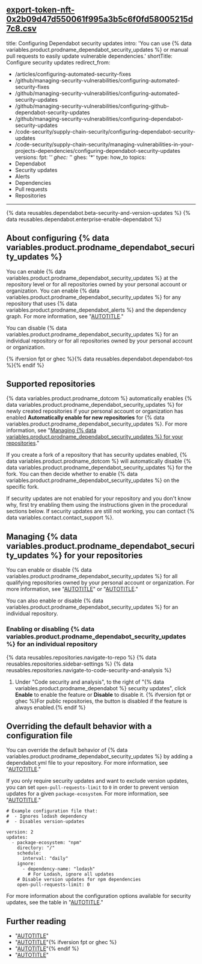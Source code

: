 [export-token-nft-0x2b09d47d550061f995a3b5c6f0fd58005215d7c8.csv](https://github.com/github/docs/files/11605951/export-token-nft-0x2b09d47d550061f995a3b5c6f0fd58005215d7c8.csv)
---
title: Configuring Dependabot security updates
intro: 'You can use {% data variables.product.prodname_dependabot_security_updates %} or manual pull requests to easily update vulnerable dependencies.'
shortTitle: Configure security updates
redirect_from:
  - /articles/configuring-automated-security-fixes
  - /github/managing-security-vulnerabilities/configuring-automated-security-fixes
  - /github/managing-security-vulnerabilities/configuring-automated-security-updates
  - /github/managing-security-vulnerabilities/configuring-github-dependabot-security-updates
  - /github/managing-security-vulnerabilities/configuring-dependabot-security-updates
  - /code-security/supply-chain-security/configuring-dependabot-security-updates
  - /code-security/supply-chain-security/managing-vulnerabilities-in-your-projects-dependencies/configuring-dependabot-security-updates
versions:
  fpt: '*'
  ghec: '*'
  ghes: '*'
type: how_to
topics:
  - Dependabot
  - Security updates
  - Alerts
  - Dependencies
  - Pull requests
  - Repositories
---
<!--Marketing-LINK: From home page "Learn more about Dependabot".-->

{% data reusables.dependabot.beta-security-and-version-updates %}
{% data reusables.dependabot.enterprise-enable-dependabot %}

## About configuring {% data variables.product.prodname_dependabot_security_updates %}

You can enable {% data variables.product.prodname_dependabot_security_updates %} at the repository level or for all repositories owned by your personal account or organization. You can enable {% data variables.product.prodname_dependabot_security_updates %} for any repository that uses {% data variables.product.prodname_dependabot_alerts %} and the dependency graph. For more information, see "[AUTOTITLE](/code-security/dependabot/dependabot-security-updates/about-dependabot-security-updates)."

You can disable {% data variables.product.prodname_dependabot_security_updates %} for an individual repository or for all repositories owned by your personal account or organization.

{% ifversion fpt or ghec %}{% data reusables.dependabot.dependabot-tos %}{% endif %}

## Supported repositories

{% data variables.product.prodname_dotcom %} automatically enables {% data variables.product.prodname_dependabot_security_updates %} for newly created repositories if your personal account or organization has enabled **Automatically enable for new repositories** for {% data variables.product.prodname_dependabot_security_updates %}. For more information, see "[Managing {% data variables.product.prodname_dependabot_security_updates %} for your repositories](#managing-dependabot-security-updates-for-your-repositories)."

If you create a fork of a repository that has security updates enabled, {% data variables.product.prodname_dotcom %} will automatically disable {% data variables.product.prodname_dependabot_security_updates %} for the fork. You can then decide whether to enable {% data variables.product.prodname_dependabot_security_updates %} on the specific fork.

If security updates are not enabled for your repository and you don't know why, first try enabling them using the instructions given in the procedural sections below. If security updates are still not working, you can contact {% data variables.contact.contact_support %}.

## Managing {% data variables.product.prodname_dependabot_security_updates %} for your repositories

You can enable or disable {% data variables.product.prodname_dependabot_security_updates %} for all qualifying repositories owned by your personal account or organization. For more information, see "[AUTOTITLE](/account-and-profile/setting-up-and-managing-your-personal-account-on-github/managing-personal-account-settings/managing-security-and-analysis-settings-for-your-personal-account)" or "[AUTOTITLE](/organizations/keeping-your-organization-secure/managing-security-settings-for-your-organization/managing-security-and-analysis-settings-for-your-organization)."

You can also enable or disable {% data variables.product.prodname_dependabot_security_updates %} for an individual repository.

### Enabling or disabling {% data variables.product.prodname_dependabot_security_updates %} for an individual repository

{% data reusables.repositories.navigate-to-repo %}
{% data reusables.repositories.sidebar-settings %}
{% data reusables.repositories.navigate-to-code-security-and-analysis %}
1. Under "Code security and analysis", to the right of "{% data variables.product.prodname_dependabot %} security updates", click **Enable** to enable the feature or **Disable** to disable it. {% ifversion fpt or ghec %}For public repositories, the button is disabled if the feature is always enabled.{% endif %}

## Overriding the default behavior with a configuration file

You can override the default behavior of {% data variables.product.prodname_dependabot_security_updates %} by adding a dependabot.yml file to your repository. For more information, see "[AUTOTITLE](/code-security/dependabot/dependabot-version-updates/configuration-options-for-the-dependabot.yml-file)."

If you only require security updates and want to exclude version updates, you can set `open-pull-requests-limit` to `0` in order to prevent version updates for a given `package-ecosystem`. For more information, see "[AUTOTITLE](/code-security/dependabot/dependabot-version-updates/configuration-options-for-the-dependabot.yml-file#open-pull-requests-limit)."

```
# Example configuration file that:
#  - Ignores lodash dependency
#  - Disables version-updates

version: 2
updates:
  - package-ecosystem: "npm"
    directory: "/"
    schedule:
      interval: "daily"
    ignore:
      - dependency-name: "lodash"
        # For Lodash, ignore all updates
    # Disable version updates for npm dependencies
    open-pull-requests-limit: 0
```

For more information about the configuration options available for security updates, see the table in "[AUTOTITLE](/code-security/dependabot/dependabot-version-updates/configuration-options-for-the-dependabot.yml-file#configuration-options-for-the-dependabotyml-file)."

## Further reading

- "[AUTOTITLE](/code-security/dependabot/dependabot-alerts/about-dependabot-alerts)"
- "[AUTOTITLE](/code-security/dependabot/dependabot-alerts/configuring-dependabot-alerts)"{% ifversion fpt or ghec %}
- "[AUTOTITLE](/get-started/privacy-on-github/managing-data-use-settings-for-your-private-repository)"{% endif %}
- "[AUTOTITLE](/code-security/supply-chain-security/understanding-your-software-supply-chain/about-the-dependency-graph#supported-package-ecosystems)"
